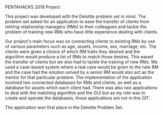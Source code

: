 PENTAHACKS 2018 Project

This project was developed with the Deloitte problem set in mind. The problem set asked for an application to ease the transfer of clients
from retiring relationship managers (RMs) to their colleagues and tackle the problem of training new RMs who have little experience dealing 
with clients. 

Our project's main focus was on connecting clients to existing RMs by use of various parameters such as age, assets, income, sex, marriage, etc. The 
clients were given a choice of which RM traits they desired and the algorithm would produce a list of RMs to match those desires. This eased 
the transfer of clients but we also had to tackle the training of new RMs. We used a case-based system where a real case would be given to the 
new RM and the case had the solution solved by a senior RM would also act as the mentor for that particular problem. The implementation of the
application involved two connected databases for RMs and clients, as well as a database for assets which each client had. There was also two 
applications to deal with the matching algorithm and the GUI but as my role was to create and operate the databases, those applications are 
not in this GIT.

The application won first place in the Deloitte Problem Set.
